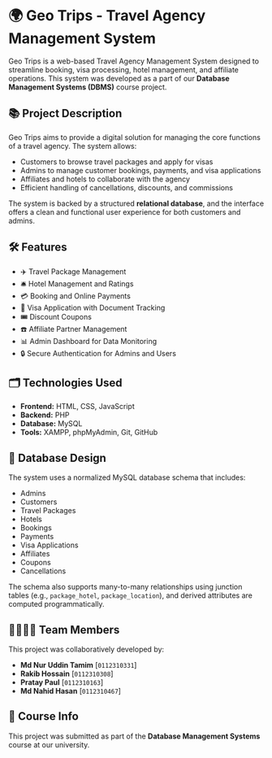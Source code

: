 # 🌍 Geo Trips - Travel Agency Management System

Geo Trips is a web-based Travel Agency Management System designed to streamline booking, visa processing, hotel management, and affiliate operations. This system was developed as a part of our **Database Management Systems (DBMS)** course project.

## 📚 Project Description

Geo Trips aims to provide a digital solution for managing the core functions of a travel agency. The system allows:

- Customers to browse travel packages and apply for visas
- Admins to manage customer bookings, payments, and visa applications
- Affiliates and hotels to collaborate with the agency
- Efficient handling of cancellations, discounts, and commissions

The system is backed by a structured **relational database**, and the interface offers a clean and functional user experience for both customers and admins.

## 🛠️ Features

- ✈️ Travel Package Management  
- 🛎️ Hotel Management and Ratings  
- 💳 Booking and Online Payments  
- 🧾 Visa Application with Document Tracking  
- 🎟️ Discount Coupons  
- ☎️ Affiliate Partner Management  
- 📊 Admin Dashboard for Data Monitoring  
- 🔒 Secure Authentication for Admins and Users  

## 🗂️ Technologies Used

- **Frontend:** HTML, CSS, JavaScript  
- **Backend:** PHP  
- **Database:** MySQL  
- **Tools:** XAMPP, phpMyAdmin, Git, GitHub  

## 🧩 Database Design

The system uses a normalized MySQL database schema that includes:

- Admins  
- Customers  
- Travel Packages  
- Hotels  
- Bookings  
- Payments  
- Visa Applications  
- Affiliates  
- Coupons  
- Cancellations  

The schema also supports many-to-many relationships using junction tables (e.g., `package_hotel`, `package_location`), and derived attributes are computed programmatically.

## 👨‍👩‍👧‍👦 Team Members

This project was collaboratively developed by:

- **Md Nur Uddin Tamim** [`0112310331`]  
- **Rakib Hossain** [`0112310308`]  
- **Pratay Paul** [`0112310163`]  
- **Md Nahid Hasan** [`0112310467`]  

## 📌 Course Info

This project was submitted as part of the **Database Management Systems** course at our university.



